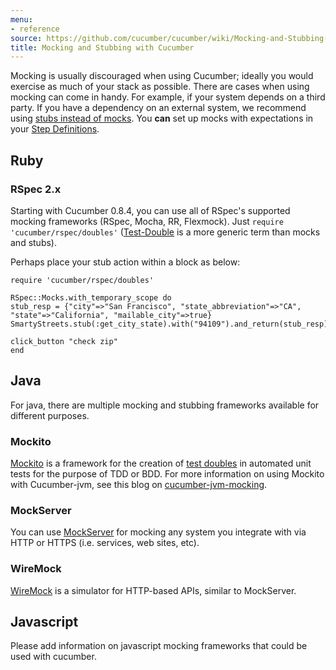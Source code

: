 ```yaml
---
menu:
- reference
source: https://github.com/cucumber/cucumber/wiki/Mocking-and-Stubbing-with-Cucumber/
title: Mocking and Stubbing with Cucumber
---
```


Mocking is usually discouraged when using Cucumber; ideally you would exercise as much of your stack as possible.
There are cases when using mocking can come in handy. For example, if your system depends on a third party.
If you have a dependency on an external system, we recommend using [stubs instead of mocks](http://martinfowler.com/articles/mocksArentStubs.html).
You **can** set up mocks with expectations in your [Step Definitions](/cucumber/step-definitions/).

## Ruby

### RSpec 2.x

Starting with Cucumber 0.8.4, you can use all of RSpec's supported mocking frameworks (RSpec, Mocha, RR, Flexmock). 
Just `require 'cucumber/rspec/doubles'` ([Test-Double](http://www.martinfowler.com/bliki/TestDouble.html) is a more generic term than mocks and stubs).

Perhaps place your stub action within a block as below:

```
require 'cucumber/rspec/doubles'

RSpec::Mocks.with_temporary_scope do
stub_resp = {"city"=>"San Francisco", "state_abbreviation"=>"CA", "state"=>"California", "mailable_city"=>true}
SmartyStreets.stub(:get_city_state).with("94109").and_return(stub_resp)

click_button "check zip"
end
```

## Java

For java, there are multiple mocking and stubbing frameworks available for different purposes.

### Mockito
[Mockito](site.mockito.org/) is a framework for the creation of [test doubles](http://www.martinfowler.com/bliki/TestDouble.html) in automated unit tests for the purpose of TDD or BDD.
For more information on using Mockito with Cucumber-jvm, see this blog on [cucumber-jvm-mocking](https://zsoltfabok.com/blog/2012/03/cucumber-jvm-mocking/).

### MockServer
You can use [MockServer](http://www.mock-server.com/) for mocking any system you integrate with via HTTP or HTTPS (i.e. services, web sites, etc).

### WireMock
[WireMock](http://wiremock.org/) is a simulator for HTTP-based APIs, similar to MockServer.

## Javascript

Please add information on javascript mocking frameworks that could be used with cucumber.